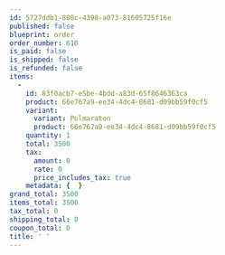 ```yaml
---
id: 5727ddb1-808c-4398-a073-81605725f16e
published: false
blueprint: order
order_number: 610
is_paid: false
is_shipped: false
is_refunded: false
items:
  -
    id: 83f0acb7-e5be-4bdd-a83d-65f8646363ca
    product: 66e767a9-ee34-4dc4-8681-d09bb59f0cf5
    variant:
      variant: Polmaraton
      product: 66e767a9-ee34-4dc4-8681-d09bb59f0cf5
    quantity: 1
    total: 3500
    tax:
      amount: 0
      rate: 0
      price_includes_tax: true
    metadata: {  }
grand_total: 3500
items_total: 3500
tax_total: 0
shipping_total: 0
coupon_total: 0
title: ' '
---
```

